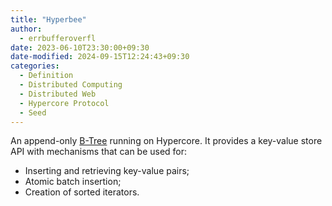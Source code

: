 ```yaml
---
title: "Hyperbee"
author:
  - errbufferoverfl
date: 2023-06-10T23:30:00+09:30
date-modified: 2024-09-15T12:24:43+09:30
categories:
  - Definition
  - Distributed Computing
  - Distributed Web
  - Hypercore Protocol
  - Seed
---
```


An append-only [B-Tree](b-tree.md) running on Hypercore. It provides a key-value store API with mechanisms that can be used for:

- Inserting and retrieving key-value pairs;
- Atomic batch insertion;
- Creation of sorted iterators.
